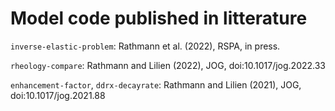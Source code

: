 # Model code published in litterature

`inverse-elastic-problem`: Rathmann et al. (2022), RSPA, in press.

`rheology-compare`: Rathmann and Lilien (2022), JOG, doi:10.1017/jog.2022.33

`enhancement-factor`, `ddrx-decayrate`: Rathmann and Lilien (2021), JOG, doi:10.1017/jog.2021.88 
